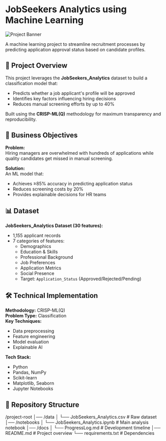 # JobSeekers Analytics using Machine Learning

![Project Banner](https://via.placeholder.com/1200x400?text=JobSeekers+Analytics+ML+Project)

A machine learning project to streamline recruitment processes by predicting application approval status based on candidate profiles.

## 📌 Project Overview

This project leverages the **JobSeekers_Analytics** dataset to build a classification model that:
- Predicts whether a job applicant's profile will be approved
- Identifies key factors influencing hiring decisions
- Reduces manual screening efforts by up to 40%

Built using the **CRISP-ML(Q)** methodology for maximum transparency and reproducibility.

## 🎯 Business Objectives

**Problem:**  
Hiring managers are overwhelmed with hundreds of applications while quality candidates get missed in manual screening.

**Solution:**  
An ML model that:
- Achieves ≥85% accuracy in predicting application status
- Reduces screening costs by 20%
- Provides explainable decisions for HR teams

## 📊 Dataset

**JobSeekers_Analytics Dataset (30 features):**
- 1,155 applicant records
- 7 categories of features:
  - Demographics
  - Education & Skills
  - Professional Background
  - Job Preferences
  - Application Metrics
  - Social Presence
  - Target: `Application_Status` (Approved/Rejected/Pending)

## 🛠️ Technical Implementation

**Methodology:** CRISP-ML(Q)  
**Problem Type:** Classification  
**Key Techniques:**
- Data preprocessing
- Feature engineering
- Model evaluation
- Explainable AI

**Tech Stack:**
- Python
- Pandas, NumPy
- Scikit-learn
- Matplotlib, Seaborn
- Jupyter Notebooks

## 📂 Repository Structure

/project-root
│── /data
│ └── JobSeekers_Analytics.csv # Raw dataset
│── /notebooks
│ └── JobSeekers_Analytics.ipynb # Main analysis notebook
│── /docs
│ └── ProgressLog.md # Development timeline
│── README.md # Project overview
└── requirements.txt # Dependencies
